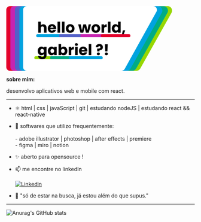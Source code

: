 <svg width="452" height="173" viewBox="0 0 452 173" fill="none" xmlns="http://www.w3.org/2000/svg">
<path d="M0 10C0 4.47715 4.47715 0 10 0L348.008 0C355.632 0 360.452 8.18971 356.75 14.855L271.783 167.855C270.02 171.03 266.673 173 263.041 173H10C4.47715 173 0 168.523 0 163V10Z" fill="#E4002B"/>
<path d="M11 10C11 4.47715 15.4772 0 21 0L359.008 0C366.632 0 371.452 8.18971 367.75 14.855L282.783 167.855C281.02 171.03 277.673 173 274.041 173H21C15.4772 173 11 168.523 11 163V10Z" fill="#C724B1"/>
<path d="M23 10C23 4.47715 27.4772 0 33 0L371.008 0C378.632 0 383.452 8.18971 379.75 14.855L294.783 167.855C293.02 171.03 289.673 173 286.041 173H33C27.4772 173 23 168.523 23 163V10Z" fill="#5461C8"/>
<path d="M35 10C35 4.47715 39.4772 0 45 0L383.008 0C390.632 0 395.452 8.18971 391.75 14.855L306.783 167.855C305.02 171.03 301.673 173 298.041 173H45C39.4772 173 35 168.523 35 163V10Z" fill="#00A3E0"/>
<path d="M286 12C286 5.37259 291.373 0 298 0H431.514C440.685 0 446.466 9.86971 441.981 17.8688L358.438 166.869C356.315 170.655 352.312 173 347.971 173H298C291.373 173 286 167.627 286 161V12Z" fill="#97D700"/>
<path d="M275 12C275 5.37259 280.373 0 287 0H420.514C429.685 0 435.466 9.86971 430.981 17.8688L347.438 166.869C345.315 170.655 341.312 173 336.971 173H287C280.373 173 275 167.627 275 161V12Z" fill="#00AB84"/>
<path d="M260 12C260 5.37259 265.373 0 272 0H405.514C414.685 0 420.466 9.86971 415.981 17.8688L332.438 166.869C330.315 170.655 326.312 173 321.971 173H272C265.373 173 260 167.627 260 161V12Z" fill="#00A3E0"/>
<path d="M45 10C45 4.47715 49.4772 0 55 0L393.008 0C400.632 0 405.452 8.18971 401.75 14.855L316.783 167.855C315.02 171.03 311.673 173 308.041 173H55C49.4772 173 45 168.523 45 163V10Z" fill="white"/>
<rect x="75" y="134" width="66" height="8" rx="4" fill="#97D700"/>
<rect x="117" y="134" width="95" height="8" rx="4" fill="#00AB84"/>
<rect x="167" y="134" width="91" height="8" rx="4" fill="#00A3E0"/>
<path d="M99.2 48.44C101.76 48.44 103.813 49.2933 105.36 51C106.907 52.68 107.68 55 107.68 57.96V71H100.88V58.88C100.88 57.3867 100.493 56.2267 99.72 55.4C98.9467 54.5733 97.9067 54.16 96.6 54.16C95.2933 54.16 94.2533 54.5733 93.48 55.4C92.7067 56.2267 92.32 57.3867 92.32 58.88V71H85.48V41.4H92.32V51.68C93.0133 50.6933 93.96 49.9067 95.16 49.32C96.36 48.7333 97.7067 48.44 99.2 48.44ZM133.473 59.48C133.473 60.12 133.433 60.7867 133.353 61.48H117.873C117.98 62.8667 118.42 63.9333 119.193 64.68C119.993 65.4 120.966 65.76 122.113 65.76C123.82 65.76 125.006 65.04 125.673 63.6H132.953C132.58 65.0667 131.9 66.3867 130.913 67.56C129.953 68.7333 128.74 69.6533 127.273 70.32C125.806 70.9867 124.166 71.32 122.353 71.32C120.166 71.32 118.22 70.8533 116.513 69.92C114.806 68.9867 113.473 67.6533 112.513 65.92C111.553 64.1867 111.073 62.16 111.073 59.84C111.073 57.52 111.54 55.4933 112.473 53.76C113.433 52.0267 114.766 50.6933 116.473 49.76C118.18 48.8267 120.14 48.36 122.353 48.36C124.513 48.36 126.433 48.8133 128.113 49.72C129.793 50.6267 131.1 51.92 132.033 53.6C132.993 55.28 133.473 57.24 133.473 59.48ZM126.473 57.68C126.473 56.5067 126.073 55.5733 125.273 54.88C124.473 54.1867 123.473 53.84 122.273 53.84C121.126 53.84 120.153 54.1733 119.353 54.84C118.58 55.5067 118.1 56.4533 117.913 57.68H126.473ZM143.922 41.4V71H137.082V41.4H143.922ZM155.718 41.4V71H148.878V41.4H155.718ZM170.835 71.32C168.649 71.32 166.675 70.8533 164.915 69.92C163.182 68.9867 161.809 67.6533 160.795 65.92C159.809 64.1867 159.315 62.16 159.315 59.84C159.315 57.5467 159.822 55.5333 160.835 53.8C161.849 52.04 163.235 50.6933 164.995 49.76C166.755 48.8267 168.729 48.36 170.915 48.36C173.102 48.36 175.075 48.8267 176.835 49.76C178.595 50.6933 179.982 52.04 180.995 53.8C182.009 55.5333 182.515 57.5467 182.515 59.84C182.515 62.1333 181.995 64.16 180.955 65.92C179.942 67.6533 178.542 68.9867 176.755 69.92C174.995 70.8533 173.022 71.32 170.835 71.32ZM170.835 65.4C172.142 65.4 173.249 64.92 174.155 63.96C175.089 63 175.555 61.6267 175.555 59.84C175.555 58.0533 175.102 56.68 174.195 55.72C173.315 54.76 172.222 54.28 170.915 54.28C169.582 54.28 168.475 54.76 167.595 55.72C166.715 56.6533 166.275 58.0267 166.275 59.84C166.275 61.6267 166.702 63 167.555 63.96C168.435 64.92 169.529 65.4 170.835 65.4ZM226.661 48.68L220.621 71H213.061L209.541 56.52L205.901 71H198.381L192.301 48.68H199.141L202.301 64.64L206.061 48.68H213.301L217.101 64.56L220.221 48.68H226.661ZM239.429 71.32C237.242 71.32 235.269 70.8533 233.509 69.92C231.776 68.9867 230.402 67.6533 229.389 65.92C228.402 64.1867 227.909 62.16 227.909 59.84C227.909 57.5467 228.416 55.5333 229.429 53.8C230.442 52.04 231.829 50.6933 233.589 49.76C235.349 48.8267 237.322 48.36 239.509 48.36C241.696 48.36 243.669 48.8267 245.429 49.76C247.189 50.6933 248.576 52.04 249.589 53.8C250.602 55.5333 251.109 57.5467 251.109 59.84C251.109 62.1333 250.589 64.16 249.549 65.92C248.536 67.6533 247.136 68.9867 245.349 69.92C243.589 70.8533 241.616 71.32 239.429 71.32ZM239.429 65.4C240.736 65.4 241.842 64.92 242.749 63.96C243.682 63 244.149 61.6267 244.149 59.84C244.149 58.0533 243.696 56.68 242.789 55.72C241.909 54.76 240.816 54.28 239.509 54.28C238.176 54.28 237.069 54.76 236.189 55.72C235.309 56.6533 234.869 58.0267 234.869 59.84C234.869 61.6267 235.296 63 236.149 63.96C237.029 64.92 238.122 65.4 239.429 65.4ZM261.578 52.4C262.378 51.1733 263.378 50.2133 264.578 49.52C265.778 48.8 267.111 48.44 268.578 48.44V55.68H266.698C264.991 55.68 263.711 56.0533 262.858 56.8C262.004 57.52 261.578 58.8 261.578 60.64V71H254.738V48.68H261.578V52.4ZM278.687 41.4V71H271.847V41.4H278.687ZM282.284 59.8C282.284 57.5067 282.711 55.4933 283.564 53.76C284.444 52.0267 285.631 50.6933 287.124 49.76C288.617 48.8267 290.284 48.36 292.124 48.36C293.591 48.36 294.924 48.6667 296.124 49.28C297.351 49.8933 298.311 50.72 299.004 51.76V41.4H305.844V71H299.004V67.8C298.364 68.8667 297.444 69.72 296.244 70.36C295.071 71 293.697 71.32 292.124 71.32C290.284 71.32 288.617 70.8533 287.124 69.92C285.631 68.96 284.444 67.6133 283.564 65.88C282.711 64.12 282.284 62.0933 282.284 59.8ZM299.004 59.84C299.004 58.1333 298.524 56.7867 297.564 55.8C296.631 54.8133 295.484 54.32 294.124 54.32C292.764 54.32 291.604 54.8133 290.644 55.8C289.711 56.76 289.244 58.0933 289.244 59.8C289.244 61.5067 289.711 62.8667 290.644 63.88C291.604 64.8667 292.764 65.36 294.124 65.36C295.484 65.36 296.631 64.8667 297.564 63.88C298.524 62.8933 299.004 61.5467 299.004 59.84ZM318.153 64.68L313.713 76.16H309.353L311.673 64.68H318.153ZM93.96 108.36C95.5333 108.36 96.9067 108.68 98.08 109.32C99.28 109.96 100.2 110.8 100.84 111.84V108.68H107.68V130.96C107.68 133.013 107.267 134.867 106.44 136.52C105.64 138.2 104.4 139.533 102.72 140.52C101.067 141.507 99 142 96.52 142C93.2133 142 90.5333 141.213 88.48 139.64C86.4267 138.093 85.2533 135.987 84.96 133.32H91.72C91.9333 134.173 92.44 134.84 93.24 135.32C94.04 135.827 95.0267 136.08 96.2 136.08C97.6133 136.08 98.7333 135.667 99.56 134.84C100.413 134.04 100.84 132.747 100.84 130.96V127.8C100.173 128.84 99.2533 129.693 98.08 130.36C96.9067 131 95.5333 131.32 93.96 131.32C92.12 131.32 90.4533 130.853 88.96 129.92C87.4667 128.96 86.28 127.613 85.4 125.88C84.5467 124.12 84.12 122.093 84.12 119.8C84.12 117.507 84.5467 115.493 85.4 113.76C86.28 112.027 87.4667 110.693 88.96 109.76C90.4533 108.827 92.12 108.36 93.96 108.36ZM100.84 119.84C100.84 118.133 100.36 116.787 99.4 115.8C98.4667 114.813 97.32 114.32 95.96 114.32C94.6 114.32 93.44 114.813 92.48 115.8C91.5467 116.76 91.08 118.093 91.08 119.8C91.08 121.507 91.5467 122.867 92.48 123.88C93.44 124.867 94.6 125.36 95.96 125.36C97.32 125.36 98.4667 124.867 99.4 123.88C100.36 122.893 100.84 121.547 100.84 119.84ZM111.268 119.8C111.268 117.507 111.695 115.493 112.548 113.76C113.428 112.027 114.615 110.693 116.108 109.76C117.602 108.827 119.268 108.36 121.108 108.36C122.682 108.36 124.055 108.68 125.228 109.32C126.428 109.96 127.348 110.8 127.988 111.84V108.68H134.828V131H127.988V127.84C127.322 128.88 126.388 129.72 125.188 130.36C124.015 131 122.642 131.32 121.068 131.32C119.255 131.32 117.602 130.853 116.108 129.92C114.615 128.96 113.428 127.613 112.548 125.88C111.695 124.12 111.268 122.093 111.268 119.8ZM127.988 119.84C127.988 118.133 127.508 116.787 126.548 115.8C125.615 114.813 124.468 114.32 123.108 114.32C121.748 114.32 120.588 114.813 119.628 115.8C118.695 116.76 118.228 118.093 118.228 119.8C118.228 121.507 118.695 122.867 119.628 123.88C120.588 124.867 121.748 125.36 123.108 125.36C124.468 125.36 125.615 124.867 126.548 123.88C127.508 122.893 127.988 121.547 127.988 119.84ZM146.617 111.84C147.257 110.8 148.177 109.96 149.377 109.32C150.577 108.68 151.95 108.36 153.497 108.36C155.337 108.36 157.004 108.827 158.497 109.76C159.99 110.693 161.164 112.027 162.017 113.76C162.897 115.493 163.337 117.507 163.337 119.8C163.337 122.093 162.897 124.12 162.017 125.88C161.164 127.613 159.99 128.96 158.497 129.92C157.004 130.853 155.337 131.32 153.497 131.32C151.924 131.32 150.55 131.013 149.377 130.4C148.204 129.76 147.284 128.92 146.617 127.88V131H139.777V101.4H146.617V111.84ZM156.377 119.8C156.377 118.093 155.897 116.76 154.937 115.8C154.004 114.813 152.844 114.32 151.457 114.32C150.097 114.32 148.937 114.813 147.977 115.8C147.044 116.787 146.577 118.133 146.577 119.84C146.577 121.547 147.044 122.893 147.977 123.88C148.937 124.867 150.097 125.36 151.457 125.36C152.817 125.36 153.977 124.867 154.937 123.88C155.897 122.867 156.377 121.507 156.377 119.8ZM173.765 112.4C174.565 111.173 175.565 110.213 176.765 109.52C177.965 108.8 179.299 108.44 180.765 108.44V115.68H178.885C177.179 115.68 175.899 116.053 175.045 116.8C174.192 117.52 173.765 118.8 173.765 120.64V131H166.925V108.68H173.765V112.4ZM187.475 106.36C186.275 106.36 185.288 106.013 184.515 105.32C183.768 104.6 183.395 103.72 183.395 102.68C183.395 101.613 183.768 100.733 184.515 100.04C185.288 99.32 186.275 98.96 187.475 98.96C188.648 98.96 189.608 99.32 190.355 100.04C191.128 100.733 191.515 101.613 191.515 102.68C191.515 103.72 191.128 104.6 190.355 105.32C189.608 106.013 188.648 106.36 187.475 106.36ZM190.875 108.68V131H184.035V108.68H190.875ZM216.872 119.48C216.872 120.12 216.832 120.787 216.752 121.48H201.272C201.378 122.867 201.818 123.933 202.592 124.68C203.392 125.4 204.365 125.76 205.512 125.76C207.218 125.76 208.405 125.04 209.072 123.6H216.352C215.978 125.067 215.298 126.387 214.312 127.56C213.352 128.733 212.138 129.653 210.672 130.32C209.205 130.987 207.565 131.32 205.752 131.32C203.565 131.32 201.618 130.853 199.912 129.92C198.205 128.987 196.872 127.653 195.912 125.92C194.952 124.187 194.472 122.16 194.472 119.84C194.472 117.52 194.938 115.493 195.872 113.76C196.832 112.027 198.165 110.693 199.872 109.76C201.578 108.827 203.538 108.36 205.752 108.36C207.912 108.36 209.832 108.813 211.512 109.72C213.192 110.627 214.498 111.92 215.432 113.6C216.392 115.28 216.872 117.24 216.872 119.48ZM209.872 117.68C209.872 116.507 209.472 115.573 208.672 114.88C207.872 114.187 206.872 113.84 205.672 113.84C204.525 113.84 203.552 114.173 202.752 114.84C201.978 115.507 201.498 116.453 201.312 117.68H209.872ZM227.32 101.4V131H220.48V101.4H227.32ZM248.953 101.36C251.807 101.36 254.087 102.107 255.793 103.6C257.527 105.093 258.393 107.2 258.393 109.92C258.393 112.427 257.567 114.387 255.913 115.8C254.287 117.187 252.127 117.893 249.433 117.92L249.233 120.92H243.233L243.033 113.48H245.433C247.487 113.48 249.047 113.227 250.113 112.72C251.207 112.213 251.753 111.293 251.753 109.96C251.753 109.027 251.5 108.293 250.993 107.76C250.487 107.227 249.78 106.96 248.873 106.96C247.913 106.96 247.167 107.24 246.633 107.8C246.1 108.333 245.833 109.067 245.833 110H239.393C239.34 108.373 239.673 106.907 240.393 105.6C241.14 104.293 242.233 103.267 243.673 102.52C245.14 101.747 246.9 101.36 248.953 101.36ZM246.313 131.32C245.113 131.32 244.127 130.973 243.353 130.28C242.607 129.56 242.233 128.68 242.233 127.64C242.233 126.573 242.607 125.68 243.353 124.96C244.127 124.24 245.113 123.88 246.313 123.88C247.487 123.88 248.447 124.24 249.193 124.96C249.967 125.68 250.353 126.573 250.353 127.64C250.353 128.68 249.967 129.56 249.193 130.28C248.447 130.973 247.487 131.32 246.313 131.32ZM271.277 101.92L270.477 121.08H264.677L263.877 101.92H271.277ZM267.677 131.32C266.477 131.32 265.49 130.973 264.717 130.28C263.97 129.56 263.597 128.68 263.597 127.64C263.597 126.573 263.97 125.68 264.717 124.96C265.49 124.24 266.477 123.88 267.677 123.88C268.85 123.88 269.81 124.24 270.557 124.96C271.33 125.68 271.717 126.573 271.717 127.64C271.717 128.68 271.33 129.56 270.557 130.28C269.81 130.973 268.85 131.32 267.677 131.32Z" fill="black"/>
<rect x="80" y="75" width="87" height="8" rx="4" fill="#00A3E0"/>
<rect x="141" y="75" width="67" height="8" rx="4" fill="#5461C8"/>
<rect x="198" y="75" width="77" height="8" rx="4" fill="#C724B1"/>
<rect x="253" y="75" width="79" height="8" rx="4" fill="#E4002B"/>
</svg>

**sobre mim:**

desenvolvo aplicativos web e mobile com react.<br>

* * *
  
- ⚛️ html | css | javaScript | git | estudando nodeJS | estudando react && react-native
- 🎯 softwares que utilizo frequentemente: <br><br> - adobe illustrator | photoshop | after effects | premiere <br> - figma | miro | notion
- ✨ aberto para opensource !
- 📫 me encontre no linkedIn <br><br>
[![Linkedin](https://img.shields.io/badge/linkedin-%230077B5.svg?style=for-the-badge&logo=linkedin&logoColor=white)](https://www.linkedin.com/in/gabrielsavaccini/)


- 🚀 "só de estar na busca, já estou além do que supus."

* * *

![Anurag's GitHub stats](https://github-readme-stats.vercel.app/api?username=bielaugustos&show_icons=true&bg_color=00000000)
